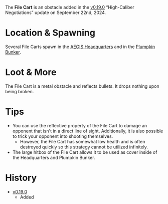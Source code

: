 The **File Cart** is an obstacle added in the [v0.19.0](https://github.com/HasangerGames/suroi/releases/tag/v0.19.0) “High-Caliber Negotiations” update on September 22nd, 2024.

# Location & Spawning  

Several File Carts spawn in the [AEGIS Headquarters](/buildings/headquarters) and in the [Plumpkin Bunker](/buildings/plumpkin_bunker_meta).

# Loot & More  

The File Cart is a metal obstacle and reflects bullets. It drops nothing upon being broken.

# Tips  

- You can use the reflective property of the File Cart to damage an opponent that isn't in a direct line of sight. Additionally, it is also possible to trick your opponent into shooting themselves. 
  - However, the File Cart has somewhat low health and is often destroyed quickly so this strategy cannot be utilized infinitely.
- The large hitbox of the File Cart allows it to be used as cover inside of the Headquarters and Plumpkin Bunker.

# History  

- [v0.19.0](https://github.com/HasangerGames/suroi/releases/tag/v0.19.0)  
  - Added  
